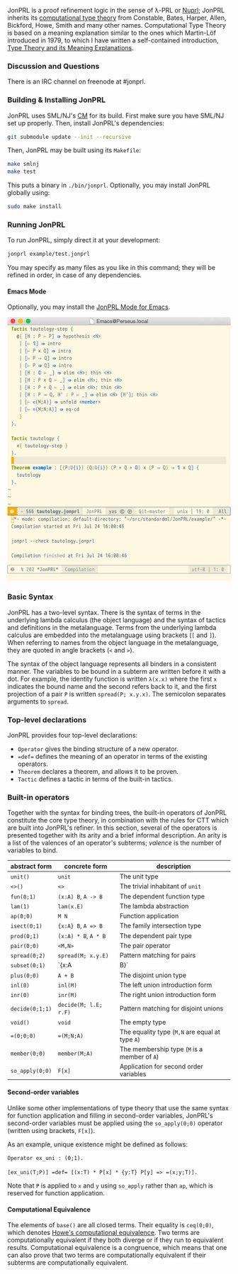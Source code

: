 JonPRL is a proof refinement logic in the sense of λ-PRL or
[Nuprl](http://www.nuprl.org); JonPRL inherits its [computational type
theory](http://www.sciencedirect.com/science/article/pii/S1570868305000704)
from Constable, Bates, Harper, Allen, Bickford, Howe, Smith and many other names. Computational Type Theory is based on a meaning explanation similar to the ones which Martin-Löf introduced in 1979, to which I have written a self-contained introduction, [Type Theory and its Meaning Explanations](http://www.jonmsterling.com/pdfs/meaning-explanations.pdf).

### Discussion and Questions ###

There is an IRC channel on freenode at #jonprl.

### Building & Installing JonPRL

JonPRL uses SML/NJ's [CM](http://www.smlnj.org/doc/CM/) for its build.  First
make sure you have SML/NJ set up properly. Then, install JonPRL's dependencies:

```sh
git submodule update --init --recursive
```

Then, JonPRL may be built using its `Makefile`:

```sh
make smlnj
make test
```

This puts a binary in `./bin/jonprl`. Optionally, you may install JonPRL globally using:

```sh
sudo make install
```

### Running JonPRL

To run JonPRL, simply direct it at your development:

```sh
jonprl example/test.jonprl
```

You may specify as many files as you like in this command; they will be refined
in order, in case of any dependencies.

#### Emacs Mode

Optionally, you may install the [JonPRL Mode for
Emacs](https://github.com/david-christiansen/jonprl-mode).

![screenshot of jonprl-mode](./doc/images/jonprl-screenshot.png)

### Basic Syntax

JonPRL has a two-level syntax. There is the syntax of terms in the underlying
lambda calculus (the object language) and the syntax of tactics and definitions
in the metalanguage. Terms from the underlying lambda calculus are embedded
into the metalanguage using brackets (`[` and `]`). When referring to names
from the object language in the metalanguage, they are quoted in angle brackets
(`<` and `>`).

The syntax of the object language represents all binders in a
consistent manner. The variables to be bound in a subterm are written
before it with a dot. For example, the identity function is written
`λ(x.x)` where the first `x` indicates the bound name and the second
refers back to it, and the first projection of a pair `P` is written
`spread(P; x.y.x)`. The semicolon separates arguments to `spread`.

### Top-level declarations

JonPRL provides four top-level declarations:

 * `Operator` gives the binding structure of a new operator.
 * `=def=` defines the meaning of an operator in terms of the existing operators.
 * `Theorem` declares a theorem, and allows it to be proven.
 * `Tactic` defines a tactic in terms of the built-in tactics.

### Built-in operators

Together with the syntax for binding trees, the built-in operators of
JonPRL constitute the core type theory, in combination with the rules
for CTT which are built into JonPRL's refiner. In this section, several of the
operators is presented together with its arity and a brief informal
description. An arity is a list of the valences of an operator's subterms;
*valence* is the number of variables to bind.

| abstract form   | concrete form         | description                                     |
|-----------------|-----------------------|-------------------------------------------------|
| `unit()`        | `unit`                | The unit type                                   |
| `<>()`          | `<>`                  | The trivial inhabitant of `unit`                |
| `fun(0;1)`      | `(x:A) B`, `A -> B`   | The dependent function type                     |
| `lam(1)`        | `lam(x.E)`            | The lambda abstraction                          |
| `ap(0;0)`       | `M N`                 | Function application                            |
| `isect(0;1)`    | `{x:A} B`, `A => B`   | The family intersection type                    |
| `prod(0;1)`     | `(x:A) * B`, `A * B`  | The dependent pair type                         |
| `pair(0;0)`     | `<M,N>`               | The pair operator                               |
| `spread(0;2)`   | `spread(M; x.y.E)`    | Pattern matching for pairs                      |
| `subset(0;1)`   | `{x:A | B}`           | The set comprehension type                      |
| `plus(0;0)`     | `A + B`               | The disjoint union type                         |
| `inl(0)`        | `inl(M)`              | The left union introduction form                |
| `inr(0)`        | `inr(M)`              | The right union introduction form               |
| `decide(0;1;1)` | `decide(M; l.E; r.F)` | Pattern matching for disjoint unions            |
| `void()`        | `void`                | The empty type                                  |
| `=(0;0;0)`      | `=(M;N;A)`            | The equality type (`M,N` are equal at type `A`) |
| `member(0;0)`   | `member(M;A)`         | The membership type (`M` is a member of `A`)    |
| `so_apply(0;0)` | `F[x]`                | Application for second order variables          |


#### Second-order variables

Unlike some other implementations of type theory that use the same syntax for
function application and filling in second-order variables, JonPRL's
second-order variables must be applied using the `so_apply(0;0)` operator
(written using brackets, `F[x]`).

As an example, unique existence might be defined as follows:
```
Operator ex_uni : (0;1).

[ex_uni(T;P)] =def= [(x:T) * P[x] * {y:T} P[y] => =(x;y;T)].
```

Note that `P` is applied to `x` and `y` using `so_apply` rather than
`ap`, which is reserved for function application.

#### Computational Equivalence

The elements of `base()` are all closed terms. Their equality is `ceq(0;0)`,
which denotes [Howe's computational
equivalence](http://www.nuprl.org/KB/show.php?ShowPub=Howe89). Two terms are
computationally equivalent if they both diverge or if they run to equivalent
results. Computational equivalence is a congruence, which means that one can
also prove that two terms are computationally equivalent if their subterms are
computationally equivalent.
